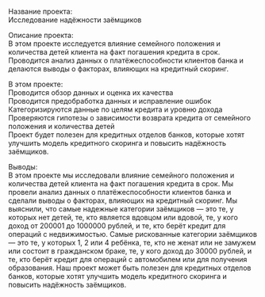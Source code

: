 Название проекта: <br>
Исследование надёжности заёмщиков

Описание проекта: <br>
В этом проекте исследуется влияние семейного положения и количества детей клиента на факт погашения кредита в срок. Проводится анализ данных о платёжеспособности клиентов банка и делаются выводы о факторах, влияющих на кредитный скоринг.

В этом проекте:<br>
Проводится обзор данных и оценка их качества<br>
Проводится предобработка данных и исправление ошибок<br>
Категоризируются данные по целям кредита и уровню дохода<br>
Проверяются гипотезы о зависимости возврата кредита от семейного положения и количества детей<br>
Проект будет полезен для кредитных отделов банков, которые хотят улучшить модель кредитного скоринга и повысить надёжность заёмщиков.

Выводы:<br> 
В этом проекте мы исследовали влияние семейного положения и количества детей клиента на факт погашения кредита в срок. Мы провели анализ данных о платёжеспособности клиентов банка и сделали выводы о факторах, влияющих на кредитный скоринг. Мы выяснили, что самые надежные категории заёмщиков — это те, у которых нет детей, те, кто является вдовцом или вдовой, те, у кого доход от 200001 до 1000000 рублей, и те, кто берёт кредит для операций с недвижимостью. Самые рискованные категории заёмщиков — это те, у которых 1, 2 или 4 ребёнка, те, кто не женат или не замужем или состоит в гражданском браке, те, у кого доход до 30000 рублей, и те, кто берёт кредит для операций с автомобилем или для получения образования. Наш проект может быть полезен для кредитных отделов банков, которые хотят улучшить модель кредитного скоринга и повысить надёжность заёмщиков.
